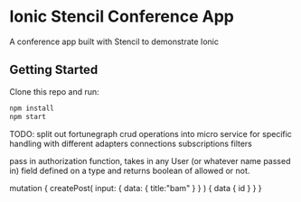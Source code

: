 # Ionic Stencil Conference App

A conference app built with Stencil to demonstrate Ionic

## Getting Started

Clone this repo and run:

```bash
npm install
npm start
```


TODO:
split out fortunegraph crud operations into micro service for specific handling with different adapters
connections
subscriptions
filters

pass in authorization function, takes in any User (or whatever name passed in) field defined on a type and returns boolean of allowed or not.

mutation {
	createPost(
    input: {
      data: {
        title:"bam"
      }
    }
  ) {
    data {
      id
    }
  }
}
